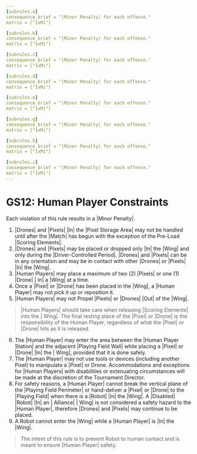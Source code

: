 ```yaml
---
[subrules.a]
consequence_brief = "|Minor Penalty| for each offense."
matrix = ["1xMi"]

[subrules.b]
consequence_brief = "|Minor Penalty| for each offense."
matrix = ["1xMi"]

[subrules.c]
consequence_brief = "|Minor Penalty| for each offense."
matrix = ["1xMi"]

[subrules.d]
consequence_brief = "|Minor Penalty| for each offense."
matrix = ["1xMi"]

[subrules.e]
consequence_brief = "|Minor Penalty| for each offense."
matrix = ["1xMi"]

[subrules.g]
consequence_brief = "|Minor Penalty| for each offense."
matrix = ["1xMi"]

[subrules.h]
consequence_brief = "|Minor Penalty| for each offense."
matrix = ["1xMi"]

[subrules.i]
consequence_brief = "|Minor Penalty| for each offense."
matrix = ["1xMi"]
---
```


# GS12: Human Player Constraints

Each violation of this rule results in a |Minor Penalty|.

1. |Drones| and |Pixels| |In| the |Pixel Storage Area| may not be handled
until after the |Match| has begun with the exception of the Pre-Load |Scoring
Elements|.
2. |Drones| and |Pixels| may be placed or dropped only |In| the |Wing| and
only during the |Driver-Controlled Period|. |Drones| and |Pixels| can be in
any orientation and may be in contact with other |Drones| or |Pixels| |In| the
|Wing|.
3. |Human Players| may place a maximum of two (2) |Pixels| or one (1) |Drone| |
In| a |Wing| at a time.
4. Once a |Pixel| or |Drone| has been placed in the |Wing|, a |Human Player| may
not pick it up or reposition it.
5. |Human Players| may not Propel |Pixels| or |Drones| |Out| of the |Wing|.
> |Human Players| should take care when releasing |Scoring Elements| into the |
Wing|. The final resting place of the |Pixel| or |Drone| is the responsibility
of the Human Player, regardless of what the |Pixel| or |Drone| hits as it is
released.
6. The |Human Player| may enter the area between the |Human Player Station| and
the adjacent |Playing Field Wall| while placing a |Pixel| or |Drone| |In| the |
Wing|, provided that it is done safely.
7. The |Human Player| may not use tools or devices (including another Pixel) to
manipulate a |Pixel| or Drone. Accommodations and exceptions for |Human Players|
with disabilities or extenuating circumstances will be made at the discretion of
the Tournament Director.
8. For safety reasons, a |Human Player| cannot break the vertical plane of the
|Playing Field Perimeter| or hand-deliver a |Pixel| or |Drone| to the |Playing
Field| when there is a |Robot| |In| the |Wing|. A |Disabled| |Robot| |In| an |
Alliance| | Wing| is not considered a safety hazard to the |Human Player|,
therefore |Drones| and |Pixels| may continue to be placed.
9. A Robot cannot enter the |Wing| while a |Human Player| is |In| the |Wing|.
> The intent of this rule is to prevent Robot to human contact and is meant to
ensure |Human Player| safety.
